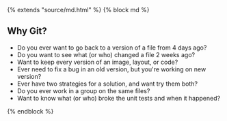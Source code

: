 {% extends "source/md.html" %}
{% block md %}

## Why Git?
- Do you ever want to go back to a version of a file from 4 days ago?
- Do you want to see what (or who) changed a file 2 weeks ago?
- Want to keep every version of an image, layout, or code?
- Ever need to fix a bug in an old version, but you're working on new version?
- Ever have two strategies for a solution, and want try them both?
- Do you ever work in a group on the same files?
- Want to know what (or who) broke the unit tests and when it happened?

{% endblock %}
